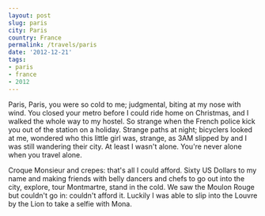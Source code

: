 ```yaml
---
layout: post
slug: paris
city: Paris
country: France
permalink: /travels/paris
date: '2012-12-21'
tags:
- paris
- france
- 2012
---
```

Paris, Paris, you were so cold to me; judgmental, biting at my nose with wind. You closed your metro before I could ride home on Christmas, and I walked the whole way to my hostel. So strange when the French police kick you out of the station on a holiday. Strange paths at night; bicyclers looked at me, wondered who this little girl was, strange, as 3AM slipped by and I was still wandering their city. At least I wasn't alone. You're never alone when you travel alone.

Croque Monsieur and crepes: that's all I could afford. Sixty US Dollars to my name and making friends with belly dancers and chefs to go out into the city, explore, tour Montmartre, stand in the cold. We saw the Moulon Rouge but couldn't go in: couldn't afford it. Luckily I was able to slip into the Louvre by the Lion to take a selfie with Mona.